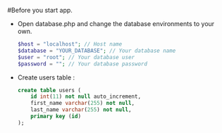 #Before you start app.

- Open database.php and change the database environments to your own.
    ```php
  $host = "localhost"; // Host name
    $database = "YOUR_DATABASE"; // Your database name
    $user = "root"; // Your database user
    $password = ""; // Your database password
    
    
    ```

- Create users table :
    ```sql
    create table users (
        id int(11) not null auto_increment,
        first_name varchar(255) not null,
        last_name varchar(255) not null,
        primary key (id)
    );
    ```


